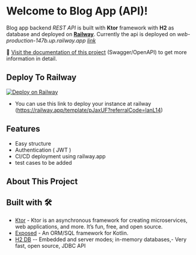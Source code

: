 # Welcome to Blog App (API)!

Blog app backend *REST API* is built with **Ktor** framework with **H2** as database and deployed on **[Railway](https://railway.app/)**.
Currently the api is deployed on *web-production-147b.up.railway.app [link](https://web-production-147b.up.railway.app)*

📄 [Visit the documentation of this project](https://web-production-147b.up.railway.app/swagger/index.html) (Swagger/OpenAPI) to get more information in detail.
## Deploy To Railway
[![Deploy on Railway](https://railway.app/button.svg)](https://railway.app/template/pJaxUF?referralCode=lanL14)
- You can use this link to deploy your instance at railway (https://railway.app/template/pJaxUF?referralCode=lanL14)

## Features
- Easy structure
- Authentication ( JWT )
- CI/CD deployment using railway.app
- test cases to be added

## About This Project


## Built with 🛠

- [Ktor](https://ktor.io/) - Ktor is an asynchronous framework for creating microservices, web applications, and more. It’s fun, free, and open source.
- [Exposed](https://github.com/JetBrains/Exposed) - An ORM/SQL framework for Kotlin.
- [H2 DB](https://www.h2database.com/html/main.html)   --   Embedded and server modes; in-memory databases,-   Very fast, open source, JDBC API

